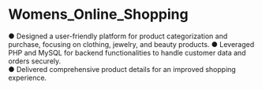 # Womens_Online_Shopping

● Designed a user-friendly platform for product categorization and purchase, focusing on clothing, jewelry, and beauty products. 
● Leveraged PHP and MySQL for backend functionalities to handle customer data and orders securely.  
● Delivered comprehensive product details for an improved shopping experience.
